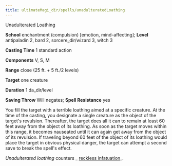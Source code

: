 ```yaml
---
title: ultimateMagi_dir/spells/unadulteratedLoathing
---
```

Unadulterated Loathing

**School** enchantment (compulsion) [emotion, mind-affecting]; **Level** antipaladin 2, bard 2, sorcere_dir/wizard 3, witch 3

**Casting Time** 1 standard action

**Components** V, S, M

**Range** close (25 ft. + 5 ft./2 levels)

**Target** one creature

**Duration** 1 da_dir/level

**Saving Throw** Will negates; **Spell Resistance** yes

You fill the target with a terrible loathing aimed at a specific creature. At the time of the casting, you designate a single creature as the object of the target's revulsion. Thereafter, the target does all it can to remain at least 60 feet away from the object of its loathing. As soon as the target moves within this range, it becomes nauseated until it can again get away from the object of its revulsion. If traveling beyond 60 feet of the object of its loathing would place the target in obvious physical danger, the target can attempt a second save to break the spell's effect.

_Unadulterated loathing_ counters _ [reckless infatuation](recklessInfatuation#_reckless-infatuation)_.

